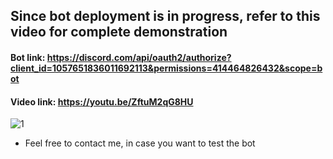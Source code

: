 ## Since bot deployment is in progress, refer to this video for complete demonstration

#### Bot link: https://discord.com/api/oauth2/authorize?client_id=1057651836011692113&permissions=414464826432&scope=bot

#### Video link: https://youtu.be/ZftuM2qG8HU

![1](https://github.com/Rancho2002/scaler-action/assets/92109154/47f80a4d-cd5d-4f08-a670-2434b0786b94)

* Feel free to contact me, in case you want to test the bot
